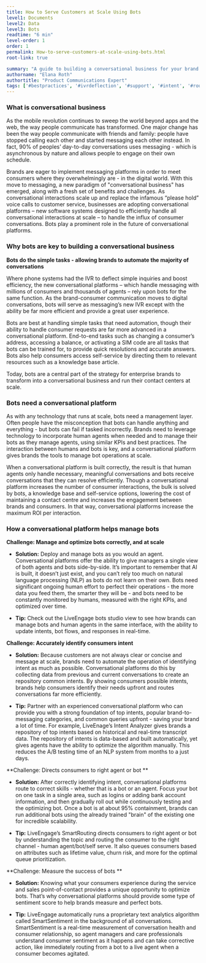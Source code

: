 ```yaml
---
title: How to Serve Customers at Scale Using Bots
level1: Documents
level2: Data
level3: Bots
readtime: "6 min"
level-order: 1
order: 1
permalink: How-to-serve-customers-at-scale-using-bots.html
root-link: true

summary: "A guide to building a conversational business for your brand in order to serve consumers at scale: Learn why bots are key to building a conversational business and how a conversational platform can help you manage messaging operations at scale."
authorname: "Elana Roth"
authortitle: "Product Communications Expert"
tags: ['#bestpractices', '#ivrdeflection', '#support', '#intent', '#routing']
---
```


### What is conversational business

As the mobile revolution continues to sweep the world beyond apps and the web, the way people communicate has transformed. One major change has been the way people communicate with friends and family: people have stopped calling each other and started messaging each other instead.  In fact, 90% of peoples’ day-to-day conversations uses messaging - which is asynchronous by nature and allows people to engage on their own schedule.

Brands are eager to implement messaging platforms in order to meet consumers where they overwhelmingly are - in the digital world. With this move to messaging, a new paradigm of "conversational business" has emerged, along with a fresh set of benefits and challenges. As conversational interactions scale up and replace the infamous “please hold” voice calls to customer service, businesses are adopting conversational platforms – new software systems designed to efficiently handle all conversational interactions at scale – to handle the influx of consumer conversations. Bots play a prominent role in the future of conversational platforms.

### Why bots are key to building a conversational business

**Bots do the simple tasks - allowing brands to automate the majority of conversations**

Where phone systems had the IVR to deflect simple inquiries and boost efficiency, the new conversational platforms – which handle messaging with millions of consumers and thousands of agents – rely upon bots for the same function. As the brand-consumer communication moves to digital conversations, bots will serve as messaging’s new IVR except with the ability be far more efficient and provide a great user experience.

Bots are best at handling simple tasks that need automation, though their ability to handle consumer requests are far more advanced in a conversational platform. End-to-end tasks such as changing a consumer’s address, accessing a balance, or activating a SIM code are all tasks that bots can be trained for, to provide quick resolutions and accurate answers. Bots also help consumers access self-service by directing them to relevant resources such as a knowledge base article.

Today, bots are a central part of the strategy for enterprise brands to transform into a conversational business and run their contact centers at scale.

### Bots need a conversational platform

As with any technology that runs at scale, bots need a management layer. Often people have the misconception that bots can handle anything and everything - but bots can fail if tasked incorrectly. Brands need to leverage technology to incorporate human agents when needed and to manage their bots as they manage agents, using similar KPIs and best practices. The interaction between humans and bots is key, and a conversational platform gives brands the tools to manage bot operations at scale.

When a conversational platform is built correctly, the result is that human agents only handle necessary, meaningful conversations and bots receive conversations that they can resolve efficiently. Though a conversational platform increases the number of consumer interactions, the bulk is solved by bots, a knowledge base and self-service options, lowering the cost of maintaining a contact centre and increases the engagement between brands and consumers. In that way, conversational platforms increase the maximum ROI per interaction.  

### How a conversational platform helps manage bots


**Challenge: Manage and optimize bots correctly, and at scale**

* **Solution:** Deploy and manage bots as you would an agent. Conversational platforms offer the ability to give managers a single view of both agents and bots side-by-side. It’s important to remember that AI is built, it doesn’t just exist, and you can’t rely too much on natural language processing (NLP) as bots do not learn on their own. Bots need significant ongoing human effort to perfect their operations - the more data you feed them, the smarter they will be - and bots need to be constantly monitored by humans, measured with the right KPIs, and optimized over time.

* **Tip:** Check out the LiveEngage bots studio view to see how brands can manage bots and human agents in the same interface, with the ability to update intents, bot flows, and responses in real-time.

**Challenge: Accurately identify consumers intent**

* **Solution:** Because customers are not always clear or concise and message at scale, brands need to automate the operation of identifying intent as much as possible. Conversational platforms do this by collecting data from previous and current conversations to create an repository common intents. By showing consumers possible intents, brands help consumers identify their needs upfront and routes conversations far more efficiently.

* **Tip:** Partner with an experienced conversational platform who can provide you with a strong foundation of top intents, popular brand-to-messaging categories, and common queries upfront - saving your brand a lot of time. For example, LiveEnage’s Intent Analyzer gives brands a repository of top intents based on historical and real-time transcript data. The repository of intents is data-based and built automatically, yet gives agents have the ability to optimize the algorithm manually. This reduces the A/B testing time of an NLP system from months to a just days.

**Challenge: Directs consumers to right agent or bot**

* **Solution:** After correctly identifying intent, conversational platforms route to correct skills - whether that is a bot or an agent. Focus your bot on one task in a single area, such as logins or adding bank account information, and then gradually roll out while continuously testing and the optimizing bot. Once a bot is at about 95% containment, brands can run additional bots using the already trained "brain" of the existing one for incredible scalability.

* **Tip:** LiveEngage’s SmartRouting directs consumers to right agent or bot by understanding the topic and routing the consumer to the right channel - human agent/bot/self serve. It also queues consumers based on attributes such as lifetime value, churn risk, and more for the optimal queue prioritization.  

**Challenge: Measure the success of bots **

* **Solution:** Knowing what your consumers experience during the service and sales point-of-contact provides a unique opportunity to optimize bots. That’s why conversational platforms should provide some type of sentiment score to help brands measure and perfect bots.

* **Tip:**  LiveEngage automatically runs a proprietary text analytics algorithm called SmartSentiment in the background of all conversations. SmartSentiment is a real-time measurement of conversation health and consumer relationship, so agent managers and care professionals understand consumer sentiment as it happens and can take corrective action, like immediately routing from a bot to a live agent when a consumer becomes agitated.  
